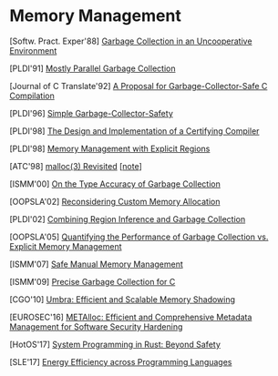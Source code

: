 # Memory Management

[Softw. Pract. Exper'88] [Garbage Collection in an Uncooperative
Environment](https://hboehm.info/spe_gc_paper/preprint.pdf)

[PLDI'91] [Mostly Parallel Garbage
Collection](https://dl.acm.org/doi/10.1145/113446.113459)

[Journal of C Translate'92] [A Proposal for Garbage-Collector-Safe C
Compilation](http://citeseerx.ist.psu.edu/viewdoc/download;jsessionid=7B3956129ED6EC5713B8B849F4F41978?doi=10.1.1.47.432&rep=rep1&type=pdf)

[PLDI'96] [Simple
Garbage-Collector-Safety](https://citeseerx.ist.psu.edu/viewdoc/download?doi=10.1.1.47.3141&rep=rep1&type=pdf)

[PLDI'98] [The Design and Implementation of a Certifying
Compiler](http://citeseerx.ist.psu.edu/viewdoc/download?doi=10.1.1.739.9675&rep=rep1&type=pdf)

[PLDI'98] [Memory Management with Explicit
Regions](https://theory.stanford.edu/~aiken/publications/papers/pldi98a.ps)

[ATC'98] [malloc(3)
Revisited](https://www.usenix.org/conference/1998-usenix-annual-technical-conference/malloc3-revisited)
[[note](notes/mm/1998-mallocRevisited-ATC98.md)]

[ISMM'00] [On the Type Accuracy of Garbage
Collection](https://www.cs.purdue.edu/homes/hosking/ismm2000/papers/hirzel.pdf)

[OOPSLA'02] [Reconsidering Custom Memory
Allocation](https://people.cs.umass.edu/~emery/pubs/berger-oopsla2002.pdf)

[PLDI'02] [Combining Region Inference and Garbage 
Collection](https://www.researchgate.net/publication/314828995_Combining_region_inference_and_garbage_collection)

[OOPSLA'05] [Quantifying the Performance of Garbage Collection vs. Explicit
Memory Management](https://people.cs.umass.edu/~emery/pubs/gcvsmalloc.pdf)

[ISMM'07] [Safe Manual Memory
Management](https://dl.acm.org/doi/pdf/10.1145/1296907.1296911?casa_token=eYixiMgIfe4AAAAA:5oza6iJATPQhf_evLytZ3QIuPBg5I68Zq3jA3HhkmobST3HpQO51BatP_h_ijD3ZeRMa3y-ScsD4)

[ISMM'09] [Precise Garbage Collection for
C](https://www.cs.utah.edu/~regehr/papers/ismm15-rafkind.pdf)

[CGO'10] [Umbra: Efficient and Scalable Memory
Shadowing](http://groups.csail.mit.edu/commit/papers/2010/zhao-cgo10-umbra.pdf)

[EUROSEC'16] [METAlloc: Efficient and Comprehensive Metadata Management for
Software Security
Hardening](https://www.cs.vu.nl/~giuffrida/papers/eurosec-2016.pdf)

[HotOS'17] [System Programming in Rust: Beyond
Safety](https://www.ics.uci.edu/~aburtsev/doc/crust-hotos17.pdf)

[SLE'17] [Energy Efficiency across Programming
Languages](https://greenlab.di.uminho.pt/wp-content/uploads/2017/09/paperSLE.pdf)
